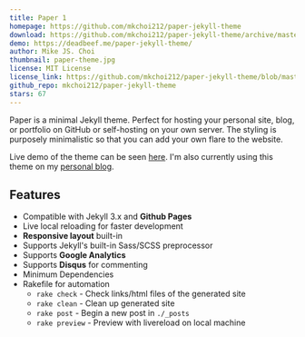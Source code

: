 ```yaml
---
title: Paper 1
homepage: https://github.com/mkchoi212/paper-jekyll-theme
download: https://github.com/mkchoi212/paper-jekyll-theme/archive/master.zip
demo: https://deadbeef.me/paper-jekyll-theme/
author: Mike JS. Choi
thumbnail: paper-theme.jpg
license: MIT License
license_link: https://github.com/mkchoi212/paper-jekyll-theme/blob/master/LICENSE
github_repo: mkchoi212/paper-jekyll-theme
stars: 67
---
```


Paper is a minimal Jekyll theme. Perfect for hosting your personal site, blog, or portfolio on GitHub or self-hosting on your own server. The styling is purposely minimalistic so that you can add your own flare to the website.

Live demo of the theme can be seen [here](https://deadbeef.me/paper-jekyll-theme/). I'm also currently using this theme on my [personal blog](https://www.deadbeef.me).

## Features
- Compatible with Jekyll 3.x and **Github Pages**
- Live local reloading for faster development
- **Responsive layout** built-in
- Supports Jekyll's built-in Sass/SCSS preprocessor
- Supports **Google Analytics**
- Supports **Disqus** for commenting
- Minimum Dependencies
- Rakefile for automation
    - `rake check`    - Check links/html files of the generated site
    - `rake clean`    - Clean up generated site
    - `rake post`     - Begin a new post in `./_posts`
    - `rake preview`  - Preview with livereload on local machine

